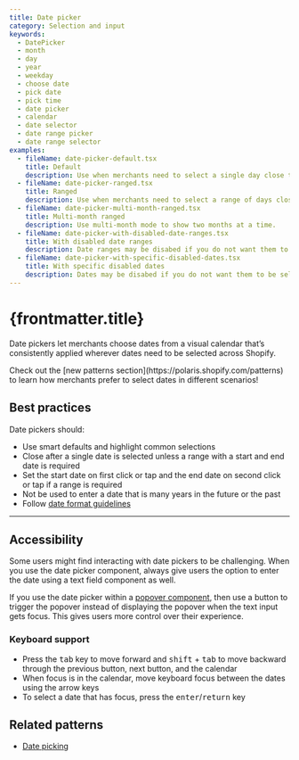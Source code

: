 ```yaml
---
title: Date picker
category: Selection and input
keywords:
  - DatePicker
  - month
  - day
  - year
  - weekday
  - choose date
  - pick date
  - pick time
  - date picker
  - calendar
  - date selector
  - date range picker
  - date range selector
examples:
  - fileName: date-picker-default.tsx
    title: Default
    description: Use when merchants need to select a single day close to today (today is the default starting position for the date picker).
  - fileName: date-picker-ranged.tsx
    title: Ranged
    description: Use when merchants need to select a range of days close to today (today is the default starting position for the date picker).
  - fileName: date-picker-multi-month-ranged.tsx
    title: Multi-month ranged
    description: Use multi-month mode to show two months at a time.
  - fileName: date-picker-with-disabled-date-ranges.tsx
    title: With disabled date ranges
    description: Date ranges may be disabed if you do not want them to be selectable
  - fileName: date-picker-with-specific-disabled-dates.tsx
    title: With specific disabled dates
    description: Dates may be disabed if you do not want them to be selectable
---
```


# {frontmatter.title}

<Lede>

Date pickers let merchants choose dates from a visual calendar that’s consistently applied wherever dates need to be selected across Shopify.

</Lede>

<Examples />

<Props componentName={frontmatter.title} />

<TipBanner title="Tip">
  Check out the [new patterns section](https://polaris.shopify.com/patterns) to
  learn how merchants prefer to select dates in different scenarios!
</TipBanner>

## Best practices

Date pickers should:

- Use smart defaults and highlight common selections
- Close after a single date is selected unless a range with a start and end date is required
- Set the start date on first click or tap and the end date on second click or tap if a range is required
- Not be used to enter a date that is many years in the future or the past
- Follow [date format guidelines](https://polaris.shopify.com/content/grammar-and-mechanics#dates--numbers--and-measurements)

---

## Accessibility

Some users might find interacting with date pickers to be challenging. When you use the date picker component, always give users the option to enter the date using a text field component as well.

If you use the date picker within a [popover component](/components/overlays/popover), then use a button to trigger the popover instead of displaying the popover when the text input gets focus. This gives users more control over their experience.

### Keyboard support

- Press the <kbd>tab</kbd> key to move forward and <kbd>shift</kbd> + <kbd>tab</kbd> to move backward through the previous button, next button, and the calendar
- When focus is in the calendar, move keyboard focus between the dates using the arrow keys
- To select a date that has focus, press the <kbd>enter</kbd>/<kbd>return</kbd> key

## Related patterns

- [Date picking](/patterns/date-picking)

